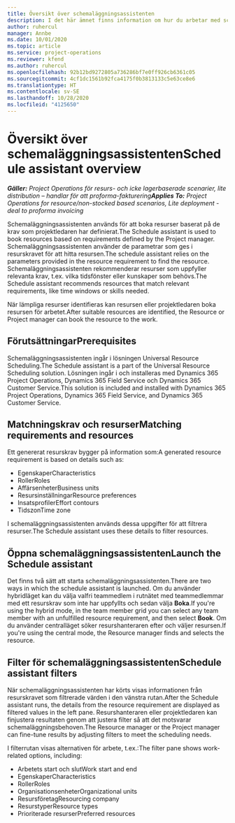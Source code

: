 ```yaml
---
title: Översikt över schemaläggningsassistenten
description: I det här ämnet finns information om hur du arbetar med schemaläggningsassistenten för att boka resurser.
author: ruhercul
manager: Annbe
ms.date: 10/01/2020
ms.topic: article
ms.service: project-operations
ms.reviewer: kfend
ms.author: ruhercul
ms.openlocfilehash: 92b12bd9272805a736286bf7e0ff926cb6361c05
ms.sourcegitcommit: 4cf1dc1561b92fca4175f0b3813133c5e63ce8e6
ms.translationtype: HT
ms.contentlocale: sv-SE
ms.lasthandoff: 10/28/2020
ms.locfileid: "4125650"
---
```

# <a name="schedule-assistant-overview"></a><span data-ttu-id="cc506-103">Översikt över schemaläggningsassistenten</span><span class="sxs-lookup"><span data-stu-id="cc506-103">Schedule assistant overview</span></span>

<span data-ttu-id="cc506-104">_**Gäller:** Project Operations för resurs- och icke lagerbaserade scenarier, lite distribution – handlar för att proforma-fakturering_</span><span class="sxs-lookup"><span data-stu-id="cc506-104">_**Applies To:** Project Operations for resource/non-stocked based scenarios, Lite deployment - deal to proforma invoicing_</span></span>

<span data-ttu-id="cc506-105">Schemaläggningsassistenten används för att boka resurser baserat på de krav som projektledaren har definierat.</span><span class="sxs-lookup"><span data-stu-id="cc506-105">The Schedule assistant is used to book resources based on requirements defined by the Project manager.</span></span> <span data-ttu-id="cc506-106">Schemaläggningsassistenten använder de parametrar som ges i resurskravet för att hitta resursen.</span><span class="sxs-lookup"><span data-stu-id="cc506-106">The schedule assistant relies on the parameters provided in the resource requirement to find the resource.</span></span> <span data-ttu-id="cc506-107">Schemaläggningsassistenten rekommenderar resurser som uppfyller relevanta krav, t.ex. vilka tidsfönster eller kunskaper som behövs.</span><span class="sxs-lookup"><span data-stu-id="cc506-107">The Schedule assistant recommends resources that match relevant requirements, like time windows or skills needed.</span></span>

<span data-ttu-id="cc506-108">När lämpliga resurser identifieras kan resursen eller projektledaren boka resursen för arbetet.</span><span class="sxs-lookup"><span data-stu-id="cc506-108">After suitable resources are identified, the Resource or Project manager can book the resource to the work.</span></span>

## <a name="prerequisites"></a><span data-ttu-id="cc506-109">Förutsättningar</span><span class="sxs-lookup"><span data-stu-id="cc506-109">Prerequisites</span></span>

<span data-ttu-id="cc506-110">Schemaläggningsassistenten ingår i lösningen Universal Resource Scheduling.</span><span class="sxs-lookup"><span data-stu-id="cc506-110">The Schedule assistant is a part of the Universal Resource Scheduling solution.</span></span> <span data-ttu-id="cc506-111">Lösningen ingår i och installeras med Dynamics 365 Project Operations, Dynamics 365 Field Service och Dynamics 365 Customer Service.</span><span class="sxs-lookup"><span data-stu-id="cc506-111">This solution is included and installed with Dynamics 365 Project Operations, Dynamics 365 Field Service, and Dynamics 365 Customer Service.</span></span>

## <a name="matching-requirements-and-resources"></a><span data-ttu-id="cc506-112">Matchningskrav och resurser</span><span class="sxs-lookup"><span data-stu-id="cc506-112">Matching requirements and resources</span></span>

<span data-ttu-id="cc506-113">Ett genererat resurskrav bygger på information som:</span><span class="sxs-lookup"><span data-stu-id="cc506-113">A generated resource requirement is based on details such as:</span></span>

-   <span data-ttu-id="cc506-114">Egenskaper</span><span class="sxs-lookup"><span data-stu-id="cc506-114">Characteristics</span></span>
-   <span data-ttu-id="cc506-115">Roller</span><span class="sxs-lookup"><span data-stu-id="cc506-115">Roles</span></span>
-   <span data-ttu-id="cc506-116">Affärsenheter</span><span class="sxs-lookup"><span data-stu-id="cc506-116">Business units</span></span>
-   <span data-ttu-id="cc506-117">Resursinställningar</span><span class="sxs-lookup"><span data-stu-id="cc506-117">Resource preferences</span></span>
-   <span data-ttu-id="cc506-118">Insatsprofiler</span><span class="sxs-lookup"><span data-stu-id="cc506-118">Effort contours</span></span>
-   <span data-ttu-id="cc506-119">Tidszon</span><span class="sxs-lookup"><span data-stu-id="cc506-119">Time zone</span></span>

<span data-ttu-id="cc506-120">I schemaläggningsassistenten används dessa uppgifter för att filtrera resurser.</span><span class="sxs-lookup"><span data-stu-id="cc506-120">The Schedule assistant uses these details to filter resources.</span></span>

## <a name="launch-the-schedule-assistant"></a><span data-ttu-id="cc506-121">Öppna schemaläggningsassistenten</span><span class="sxs-lookup"><span data-stu-id="cc506-121">Launch the Schedule assistant</span></span>

<span data-ttu-id="cc506-122">Det finns två sätt att starta schemaläggningsassistenten.</span><span class="sxs-lookup"><span data-stu-id="cc506-122">There are two ways in which the schedule assistant is launched.</span></span> <span data-ttu-id="cc506-123">Om du använder hybridläget kan du välja valfri teammedlem i rutnätet med teammedlemmar med ett resurskrav som inte har uppfyllts och sedan välja **Boka**.</span><span class="sxs-lookup"><span data-stu-id="cc506-123">If you're using the hybrid mode, in the team member grid you can select any team member with an unfulfilled resource requirement, and then select **Book**.</span></span> <span data-ttu-id="cc506-124">Om du använder centralläget söker resurshanteraren efter och väljer resursen.</span><span class="sxs-lookup"><span data-stu-id="cc506-124">If you're using the central mode, the Resource manager finds and selects the resource.</span></span>

## <a name="schedule-assistant-filters"></a><span data-ttu-id="cc506-125">Filter för schemaläggningsassistenten</span><span class="sxs-lookup"><span data-stu-id="cc506-125">Schedule assistant filters</span></span>

<span data-ttu-id="cc506-126">När schemaläggningsassistenten har körts visas informationen från resurskravet som filtrerade värden i den vänstra rutan.</span><span class="sxs-lookup"><span data-stu-id="cc506-126">After the Schedule assistant runs, the details from the resource requirement are displayed as filtered values in the left pane.</span></span> <span data-ttu-id="cc506-127">Resurshanteraren eller projektledaren kan finjustera resultaten genom att justera filter så att det motsvarar schemaläggningsbehoven.</span><span class="sxs-lookup"><span data-stu-id="cc506-127">The Resource manager or the Project manager can fine-tune results by adjusting filters to meet the scheduling needs.</span></span>

<span data-ttu-id="cc506-128">I filterrutan visas alternativen för arbete, t.ex.:</span><span class="sxs-lookup"><span data-stu-id="cc506-128">The filter pane shows work-related options, including:</span></span>

-   <span data-ttu-id="cc506-129">Arbetets start och slut</span><span class="sxs-lookup"><span data-stu-id="cc506-129">Work start and end</span></span>
-   <span data-ttu-id="cc506-130">Egenskaper</span><span class="sxs-lookup"><span data-stu-id="cc506-130">Characteristics</span></span>
-   <span data-ttu-id="cc506-131">Roller</span><span class="sxs-lookup"><span data-stu-id="cc506-131">Roles</span></span>
-   <span data-ttu-id="cc506-132">Organisationsenheter</span><span class="sxs-lookup"><span data-stu-id="cc506-132">Organizational units</span></span>
-   <span data-ttu-id="cc506-133">Resursföretag</span><span class="sxs-lookup"><span data-stu-id="cc506-133">Resourcing company</span></span>
-   <span data-ttu-id="cc506-134">Resurstyper</span><span class="sxs-lookup"><span data-stu-id="cc506-134">Resource types</span></span>
-   <span data-ttu-id="cc506-135">Prioriterade resurser</span><span class="sxs-lookup"><span data-stu-id="cc506-135">Preferred resources</span></span>
